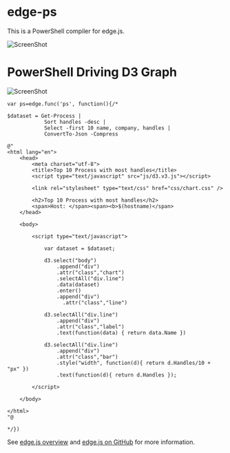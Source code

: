 edge-ps
=======

This is a PowerShell compiler for edge.js.

![ScreenShot](https://raw.github.com/dfinke/edge-ps/master/edge-ps.png)


PowerShell Driving D3 Graph
========
![ScreenShot](https://raw.github.com/dfinke/edge-ps/master/d3Graph.png)

```
var ps=edge.func('ps', function(){/*

$dataset = Get-Process |
			Sort handles -desc |
            Select -first 10 name, company, handles |
			ConvertTo-Json -Compress

@"
<html lang="en">
    <head>
        <meta charset="utf-8">
        <title>Top 10 Process with most handles</title>
        <script type="text/javascript" src="js/d3.v3.js"></script>

        <link rel="stylesheet" type="text/css" href="css/chart.css" />

        <h2>Top 10 Process with most handles</h2>
        <span>Host: </span><span><b>$(hostname)</span>
    </head>

    <body>
        
        <script type="text/javascript">

            var dataset = $dataset;
      
            d3.select("body")
                .append("div")
                .attr("class","chart")
                .selectAll("div.line")
                .data(dataset)
                .enter()
                .append("div")
                  .attr("class","line")
            
            d3.selectAll("div.line")
                .append("div")
                .attr("class","label")
                .text(function(data) { return data.Name })

            d3.selectAll("div.line")
                .append("div")
                .attr("class","bar")
                .style("width", function(d){ return d.Handles/10 + "px" })
                .text(function(d){ return d.Handles });

        </script>
    
    </body>

</html>
"@

*/})
```

See [edge.js overview](http://tjanczuk.github.com/edge) and [edge.js on GitHub](https://github.com/tjanczuk/edge) for more information. 